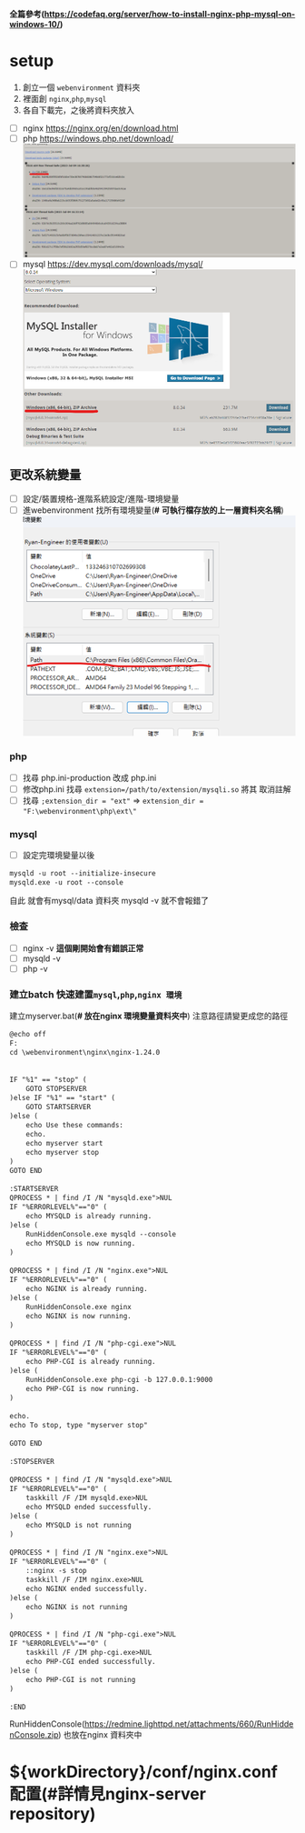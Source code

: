 #### 全篇參考(https://codefaq.org/server/how-to-install-nginx-php-mysql-on-windows-10/)

# setup
1. 創立一個 ``webenvironment`` 資料夾
2. 裡面創 `nginx`,`php`,`mysql` 
3. 各自下載完，之後將資料夾放入
- [ ] nginx https://nginx.org/en/download.html
- [ ] php https://windows.php.net/download/
![Alt text](image.png)
- [ ] mysql https://dev.mysql.com/downloads/mysql/
![Alt text](image-1.png)
## 更改系統變量
- [ ] 設定/裝置規格-進階系統設定/進階-環境變量
- [ ] 進webenvironment 找所有環境變量(**#** **可執行檔存放的上一層資料夾名稱**)
![Alt text](image-2.png)
### php
- [ ] 找尋 php.ini-production 改成 php.ini
- [ ] 修改php.ini 找尋   ``extension=/path/to/extension/mysqli.so`` 將其 取消註解
- [ ] 找尋 ``;extension_dir = "ext"`` => ``extension_dir = "F:\webenvironment\php\ext\"``
### mysql
- [ ] 設定完環境變量以後
```
mysqld -u root --initialize-insecure 
mysqld.exe -u root --console
```
自此 就會有mysql/data 資料夾 mysqld -v 就不會報錯了
### 檢查
- [ ] nginx -v **這個剛開始會有錯誤正常**
- [ ] mysqld -v
- [ ] php -v
### 建立batch 快速建置``mysql``,``php``,``nginx 環境``
建立myserver.bat(**# 放在nginx 環境變量資料夾中**)
注意路徑請變更成您的路徑
```
@echo off
F:
cd \webenvironment\nginx\nginx-1.24.0


IF "%1" == "stop" (
	GOTO STOPSERVER
)else IF "%1" == "start" (
	GOTO STARTSERVER
)else (
	echo Use these commands:
	echo.
	echo myserver start
	echo myserver stop
)
GOTO END

:STARTSERVER
QPROCESS * | find /I /N "mysqld.exe">NUL
IF "%ERRORLEVEL%"=="0" (
	echo MYSQLD is already running.
)else (
	RunHiddenConsole.exe mysqld --console
	echo MYSQLD is now running.
)

QPROCESS * | find /I /N "nginx.exe">NUL
IF "%ERRORLEVEL%"=="0" (
	echo NGINX is already running.
)else (
	RunHiddenConsole.exe nginx
	echo NGINX is now running.
)

QPROCESS * | find /I /N "php-cgi.exe">NUL
IF "%ERRORLEVEL%"=="0" (
	echo PHP-CGI is already running.
)else (
	RunHiddenConsole.exe php-cgi -b 127.0.0.1:9000
	echo PHP-CGI is now running.
)

echo.
echo To stop, type "myserver stop"

GOTO END

:STOPSERVER

QPROCESS * | find /I /N "mysqld.exe">NUL
IF "%ERRORLEVEL%"=="0" (
	taskkill /F /IM mysqld.exe>NUL
	echo MYSQLD ended successfully.
)else (
	echo MYSQLD is not running
)

QPROCESS * | find /I /N "nginx.exe">NUL
IF "%ERRORLEVEL%"=="0" (
	::nginx -s stop
	taskkill /F /IM nginx.exe>NUL
	echo NGINX ended successfully.
)else (
	echo NGINX is not running
)

QPROCESS * | find /I /N "php-cgi.exe">NUL
IF "%ERRORLEVEL%"=="0" (
	taskkill /F /IM php-cgi.exe>NUL
	echo PHP-CGI ended successfully.
)else (
	echo PHP-CGI is not running
)

:END
```
RunHiddenConsole(https://redmine.lighttpd.net/attachments/660/RunHiddenConsole.zip)
也放在nginx 資料夾中
# ${workDirectory}/conf/nginx.conf 配置(#詳情見nginx-server repository)


